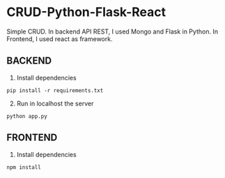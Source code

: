 # CRUD-Python-Flask-React
Simple CRUD. In backend API REST, I used Mongo and Flask in Python. In Frontend, I used react as framework.

## BACKEND
1. Install dependencies
```
pip install -r requirements.txt
```
2. Run in localhost the server
```
python app.py
```

## FRONTEND
1. Install dependencies
```
npm install 
```


